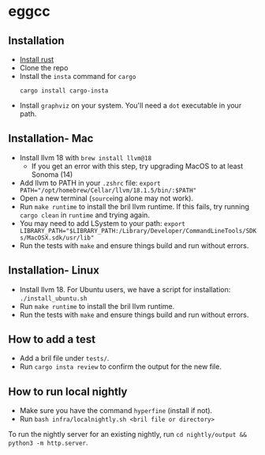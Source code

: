 # eggcc

## Installation
- [Install rust](https://www.rust-lang.org/tools/install)
- Clone the repo
- Install the `insta` command for `cargo`
  ```
  cargo install cargo-insta
  ```
- Install `graphviz` on your system. You'll need a `dot` executable in your path.

## Installation- Mac
- Install llvm 18 with `brew install llvm@18`  
  - If you get an error with this step, try upgrading MacOS to at least Sonoma (14)
- Add llvm to PATH in your `.zshrc` file: `export PATH="/opt/homebrew/Cellar/llvm/18.1.5/bin/:$PATH"`
- Open a new terminal (`source`ing alone may not work).
- Run `make runtime` to install the bril llvm runtime. If this fails, try running `cargo clean` in `runtime` and trying again.
- You may need to add LSystem to your path: `export LIBRARY_PATH="$LIBRARY_PATH:/Library/Developer/CommandLineTools/SDKs/MacOSX.sdk/usr/lib"`
- Run the tests with `make` and ensure things build and run without errors.

## Installation- Linux
- Install llvm 18. For Ubuntu users, we have a script for installation: `./install_ubuntu.sh`
- Run `make runtime` to install the bril llvm runtime.
- Run the tests with `make` and ensure things build and run without errors.



## How to add a test
- Add a bril file under `tests/`.
- Run `cargo insta review` to confirm the output for the new file.


## How to run local nightly
- Make sure you have the command `hyperfine` (install if not).
- Run `bash infra/localnightly.sh <bril file or directory>`

To run the nightly server for an existing nightly, run `cd nightly/output && python3 -m http.server`.